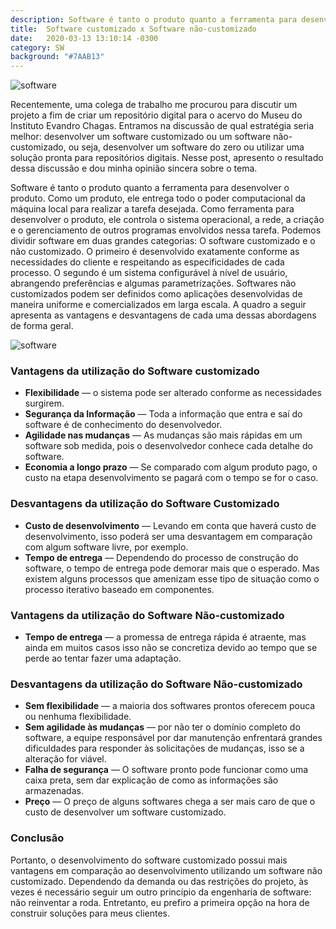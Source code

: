 ```yaml
---
description: Software é tanto o produto quanto a ferramenta para desenvolver o produto
title:  Software customizado x Software não-customizado
date:   2020-03-13 13:10:14 -0300
category: SW
background: "#7AAB13"
---
```

![software]({{"/assests/img/posts/software-customizado-post.jpg"}})

Recentemente, uma colega de trabalho me procurou para discutir um projeto a fim de criar um repositório digital para o acervo do Museu do Instituto Evandro Chagas. Entramos na discussão de qual estratégia seria melhor: desenvolver um software customizado ou um software não-customizado, ou seja, desenvolver um software do zero ou utilizar uma solução pronta para repositórios digitais. Nesse post, apresento o resultado dessa discussão e dou minha opinião sincera sobre o tema.

Software é tanto o produto quanto a ferramenta para desenvolver o produto. Como um produto, ele entrega todo o poder computacional da máquina local para realizar a tarefa desejada. Como ferramenta para desenvolver o produto, ele controla o sistema operacional, a rede, a criação e o gerenciamento de outros programas envolvidos nessa tarefa. Podemos dividir software em duas grandes categorias: O software customizado e o não customizado. O primeiro é desenvolvido exatamente conforme as necessidades do cliente e respeitando as especificidades de cada processo. O segundo é um sistema configurável à nível de usuário, abrangendo preferências e algumas parametrizações. Softwares não customizados podem ser definidos como aplicações desenvolvidas de maneira uniforme e comercializados em larga escala. A quadro a seguir apresenta as vantagens e desvantagens de cada uma dessas abordagens de forma geral.

![software]({{"/assests/img/posts/software-customizadoxsoftware-naocustomizado.jpg"}})

### Vantagens da utilização do Software customizado

- **Flexibilidade** — o sistema pode ser alterado conforme as necessidades surgirem.
- **Segurança da Informação** — Toda a informação que entra e saí do software é de conhecimento do desenvolvedor.
- **Agilidade nas mudanças** — As mudanças são mais rápidas em um software sob medida, pois o desenvolvedor conhece cada detalhe do software.
- **Economia a longo prazo** — Se comparado com algum produto pago, o custo na etapa desenvolvimento se pagará com o tempo se for o caso.

### Desvantagens da utilização do Software Customizado

- **Custo de desenvolvimento** — Levando em conta que haverá custo de desenvolvimento, isso poderá ser uma desvantagem em comparação com algum software livre, por exemplo.
- **Tempo de entrega** — Dependendo do processo de construção do software, o tempo de entrega pode demorar mais que o esperado. Mas existem alguns processos que amenizam esse tipo de situação como o processo iterativo baseado em componentes.

### Vantagens da utilização do Software Não-customizado

- **Tempo de entrega** — a promessa de entrega rápida é atraente, mas ainda em muitos casos isso não se concretiza devido ao tempo que se perde ao tentar fazer uma adaptação.

### Desvantagens da utilização do Software Não-customizado

- **Sem flexibilidade** — a maioria dos softwares prontos oferecem pouca ou nenhuma flexibilidade.
- **Sem agilidade às mudanças** — por não ter o domínio completo do software, a equipe responsável por dar manutenção enfrentará grandes dificuldades para responder às solicitações de mudanças, isso se a alteração for viável.
- **Falha de segurança** — O software pronto pode funcionar como uma caixa preta, sem dar explicação de como as informações são armazenadas.
- **Preço** — O preço de alguns softwares chega a ser mais caro de que o custo de desenvolver um software customizado.

### Conclusão

Portanto, o desenvolvimento do software customizado possui mais vantagens em comparação ao desenvolvimento utilizando um software não customizado. Dependendo da demanda ou das restrições do projeto, às vezes é necessário seguir um outro princípio da engenharia de software: não reinventar a roda. Entretanto, eu prefiro a primeira opção na hora de construir soluções para meus clientes.
